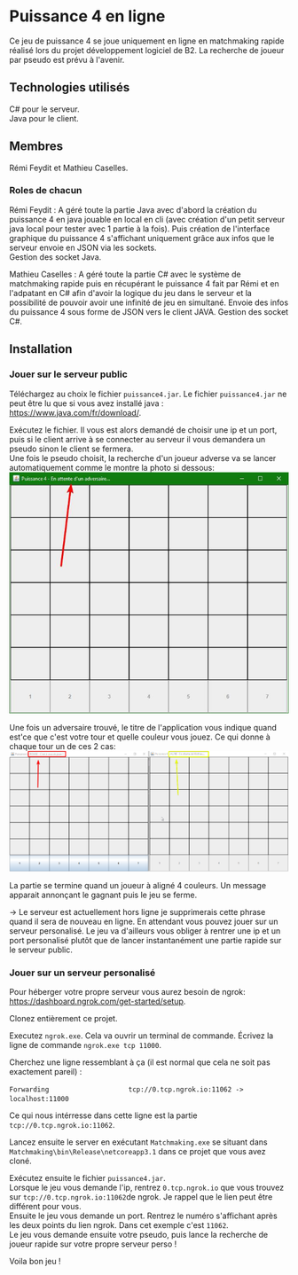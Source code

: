 # Puissance 4 en ligne

Ce jeu de puissance 4 se joue uniquement en ligne en matchmaking rapide réalisé lors du projet développement logiciel de B2.
La recherche de joueur par pseudo est prévu à l'avenir.

## Technologies utilisés

C# pour le serveur.  
Java pour le client.

## Membres
Rémi Feydit et Mathieu Caselles.

### Roles de chacun

Rémi Feydit : A géré toute la partie Java avec d'abord la création du puissance 4 en java jouable en local en cli (avec création d'un petit serveur java local pour tester avec 1 partie à la fois). Puis création de l'interface graphique du puissance 4 s'affichant uniquement grâce aux infos que le serveur envoie en JSON via les sockets.  
Gestion des socket Java.

Mathieu Caselles : A géré toute la partie C# avec le système de matchmaking rapide puis en récupérant le puissance 4 fait par Rémi et en l'adpatant en C# afin d'avoir la logique du jeu dans le serveur et la possibilité de pouvoir avoir une infinité de jeu en simultané.
Envoie des infos du puissance 4 sous forme de JSON vers le client JAVA.
Gestion des socket C#.

## Installation

### Jouer sur le serveur public

Téléchargez au choix le fichier `puissance4.jar`.
Le fichier `puissance4.jar` ne peut être lu que si vous avez installé java : https://www.java.com/fr/download/.

Exécutez le fichier. Il vous est alors demandé de choisir une ip et un port, puis si le client arrive à se connecter au serveur il vous demandera un pseudo sinon le client se fermera.  
Une fois le pseudo choisit, la recherche d'un joueur adverse va se lancer automatiquement comme le montre la photo si dessous:  
![100% center](screenDoc/rechercheAdversaire.jpg)

Une fois un adversaire trouvé, le titre de l'application vous indique quand est'ce que c'est votre tour et quelle couleur vous jouez. Ce qui donne à chaque tour un de ces 2 cas:  
![100% center](screenDoc/jeuxEnCours.jpg)

La partie se termine quand un joueur à aligné 4 couleurs. Un message apparait annonçant le gagnant puis le jeu se ferme.

-> Le serveur est actuellement hors ligne je supprimerais cette phrase quand il sera de nouveau en ligne. En attendant vous pouvez jouer sur un serveur personalisé. Le jeu va d'ailleurs vous obliger à rentrer une ip et un port personalisé plutôt que de lancer instantanément une partie rapide sur le serveur public.

### Jouer sur un serveur personalisé

Pour héberger votre propre serveur vous aurez besoin de ngrok: https://dashboard.ngrok.com/get-started/setup.

Clonez entièrement ce projet.

Executez `ngrok.exe`. Cela va ouvrir un terminal de commande. Écrivez la ligne de commande `ngrok.exe tcp 11000`.

Cherchez une ligne ressemblant à ça (il est normal que cela ne soit pas exactement pareil) : 

`Forwarding                    tcp://0.tcp.ngrok.io:11062 -> localhost:11000 `

Ce qui nous intérresse dans cette ligne est la partie `tcp://0.tcp.ngrok.io:11062`.

Lancez ensuite le server en exécutant `Matchmaking.exe` se situant dans `Matchmaking\bin\Release\netcoreapp3.1` dans ce projet que vous avez cloné.

Exécutez ensuite le fichier `puissance4.jar`.  
Lorsque le jeu vous demande l'ip, rentrez `0.tcp.ngrok.io` que vous trouvez sur `tcp://0.tcp.ngrok.io:11062`de ngrok. Je rappel que le lien peut être différent pour vous.  
Ensuite le jeu vous demande un port. Rentrez le numéro s'affichant après les deux points du lien ngrok. Dans cet exemple c'est `11062`.  
Le jeu vous demande ensuite votre pseudo, puis lance la recherche de joueur rapide sur votre propre serveur perso ! 

Voila bon jeu ! 

